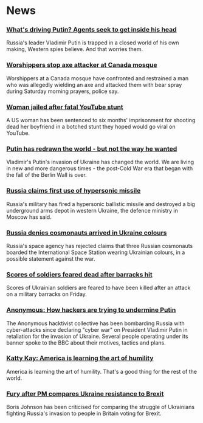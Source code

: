 # News
### [What's driving Putin? Agents seek to get inside his head](https://www.bbc.com/news/world-europe-60807134)
Russia's leader Vladimir Putin is trapped in a closed world of his own making, Western spies believe. And that worries them.
### [Worshippers stop axe attacker at Canada mosque](https://www.bbc.com/news/world-us-canada-60810468)
Worshippers at a Canada mosque have confronted and restrained a man who was allegedly wielding an axe and attacked them with bear spray during Saturday morning prayers, police say.
### [Woman jailed after fatal YouTube stunt](https://www.bbc.com/news/world-us-canada-43410816)
A US woman has been sentenced to six months' imprisonment for shooting dead her boyfriend in a botched stunt they hoped would go viral on YouTube.
### [Putin has redrawn the world - but not the way he wanted](https://www.bbc.com/news/world-europe-60767454)
Vladimir's Putin's invasion of Ukraine has changed the world. We are living in new and more dangerous times - the post-Cold War era that began with the fall of the Berlin Wall is over.
### [Russia claims first use of hypersonic missile](https://www.bbc.com/news/world-europe-60806151)
Russia's military has fired a hypersonic ballistic missile and destroyed a big underground arms depot in western Ukraine, the defence ministry in Moscow has said.
### [Russia denies cosmonauts arrived in Ukraine colours](https://www.bbc.com/news/world-europe-60804949)
Russia's space agency has rejected claims that three Russian cosmonauts boarded the International Space Station wearing Ukrainian colours, in a possible statement against the war.
### [Scores of soldiers feared dead after barracks hit](https://www.bbc.com/news/world-europe-60807636)
Scores of Ukrainian soldiers are feared to have been killed after an attack on a military barracks on Friday.
### [Anonymous: How hackers are trying to undermine Putin](https://www.bbc.com/news/technology-60784526)
The Anonymous hacktivist collective has been bombarding Russia with cyber-attacks since declaring "cyber war" on President Vladimir Putin in retaliation for the invasion of Ukraine. Several people operating under its banner spoke to the BBC about their motives, tactics and plans. 
### [Katty Kay: America is learning the art of humility](https://www.bbc.com/news/world-us-canada-60799659)
 America is learning the art of humility. That's a good thing for the rest of the world. 
### [Fury after PM compares Ukraine resistance to Brexit](https://www.bbc.com/news/uk-politics-60809454)
Boris Johnson has been criticised for comparing the struggle of Ukrainians fighting Russia's invasion to people in Britain voting for Brexit.

